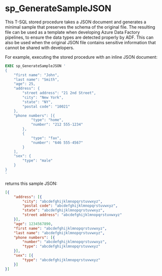 # sp_GenerateSampleJSON
This T-SQL stored procedure takes a JSON document and generates a minimal sample that preserves the schema of the original file. The resulting file can be used as a template when developing Azure Data Factory pipelines, to ensure the data types are detected properly by ADF. This can also be used when the original JSON file contains sensitive information that cannot be shared with developers.

For example, executing the stored procedure with an inline JSON document:

```sql
EXEC sp_GenerateSampleJSON '
{
	"first name": "John",
	"last name": "Smith",
	"age": 25,
	"address": {
		"street address": "21 2nd Street",
		"city": "New York",
		"state": "NY",
		"postal code": "10021"
	},
	"phone numbers": [{
			"type": "home",
			"number": "212 555-1234"
		},
		{
			"type": "fax",
			"number": "646 555-4567"
		}
	],
	"sex": {
		"type": "male"
	}
}
'
```

returns this sample JSON:

```json
[{
	"address": [{
		"city": "abcdefghijklmnopqrstuvwxyz",
		"postal code": "abcdefghijklmnopqrstuvwxyz",
		"state": "abcdefghijklmnopqrstuvwxyz",
		"street address": "abcdefghijklmnopqrstuvwxyz"
	}],
	"age": 1234567890,
	"first name": "abcdefghijklmnopqrstuvwxyz",
	"last name": "abcdefghijklmnopqrstuvwxyz",
	"phone numbers": [{
		"number": "abcdefghijklmnopqrstuvwxyz",
		"type": "abcdefghijklmnopqrstuvwxyz"
	}],
	"sex": [{
		"type": "abcdefghijklmnopqrstuvwxyz"
	}]
}]
```
